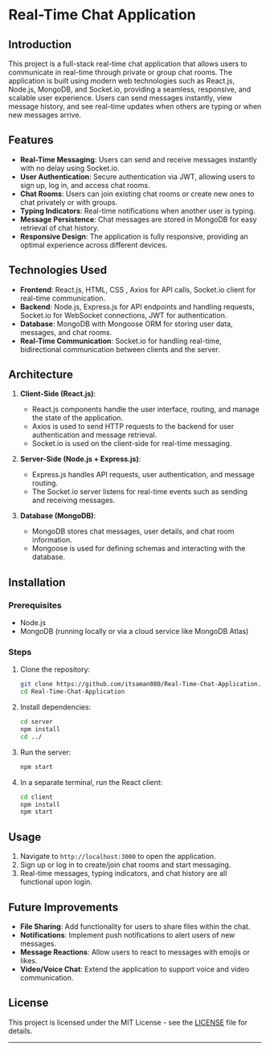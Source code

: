 # Real-Time Chat Application

## Introduction
This project is a full-stack real-time chat application that allows users to communicate in real-time through private or group chat rooms. The application is built using modern web technologies such as React.js, Node.js, MongoDB, and Socket.io, providing a seamless, responsive, and scalable user experience. Users can send messages instantly, view message history, and see real-time updates when others are typing or when new messages arrive.

## Features
- **Real-Time Messaging**: Users can send and receive messages instantly with no delay using Socket.io.
- **User Authentication**: Secure authentication via JWT, allowing users to sign up, log in, and access chat rooms.
- **Chat Rooms**: Users can join existing chat rooms or create new ones to chat privately or with groups.
- **Typing Indicators**: Real-time notifications when another user is typing.
- **Message Persistence**: Chat messages are stored in MongoDB for easy retrieval of chat history.
- **Responsive Design**: The application is fully responsive, providing an optimal experience across different devices.

## Technologies Used
- **Frontend**: React.js, HTML, CSS , Axios for API calls, Socket.io client for real-time communication.
- **Backend**: Node.js, Express.js for API endpoints and handling requests, Socket.io for WebSocket connections, JWT for authentication.
- **Database**: MongoDB with Mongoose ORM for storing user data, messages, and chat rooms.
- **Real-Time Communication**: Socket.io for handling real-time, bidirectional communication between clients and the server.

## Architecture
1. **Client-Side (React.js)**:
   - React.js components handle the user interface, routing, and manage the state of the application.
   - Axios is used to send HTTP requests to the backend for user authentication and message retrieval.
   - Socket.io is used on the client-side for real-time messaging.
   
2. **Server-Side (Node.js + Express.js)**:
   - Express.js handles API requests, user authentication, and message routing.
   - The Socket.io server listens for real-time events such as sending and receiving messages.
   
3. **Database (MongoDB)**:
   - MongoDB stores chat messages, user details, and chat room information.
   - Mongoose is used for defining schemas and interacting with the database.

## Installation
### Prerequisites
- Node.js
- MongoDB (running locally or via a cloud service like MongoDB Atlas)

### Steps
1. Clone the repository:
   ```bash
   git clone https://github.com/itsaman080/Real-Time-Chat-Application.git
   cd Real-Time-Chat-Application
   ```
2. Install dependencies:
   ```bash
   cd server
   npm install
   cd ../
   ```
3. Run the server:
   ```bash
   npm start
   ```
4. In a separate terminal, run the React client:
   ```bash
   cd client
   npm install
   npm start
   ```

## Usage
1. Navigate to `http://localhost:3000` to open the application.
2. Sign up or log in to create/join chat rooms and start messaging.
3. Real-time messages, typing indicators, and chat history are all functional upon login.

## Future Improvements
- **File Sharing**: Add functionality for users to share files within the chat.
- **Notifications**: Implement push notifications to alert users of new messages.
- **Message Reactions**: Allow users to react to messages with emojis or likes.
- **Video/Voice Chat**: Extend the application to support voice and video communication.

## License
This project is licensed under the MIT License - see the [LICENSE](LICENSE) file for details.

---

